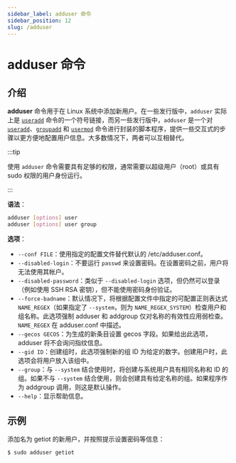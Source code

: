 ```yaml
---
sidebar_label: adduser 命令
sidebar_position: 12
slug: /adduser
---
```


# adduser 命令



## 介绍

**adduser** 命令用于在 Linux 系统中添加新用户。在一些发行版中，`adduser` 实际上是 [`useradd`](/linux-command/useradd) 命令的一个符号链接，而另一些发行版中，`adduser` 是一个对 [`useradd`](/linux-command/useradd)、[`groupadd`](/linux-command/groupadd) 和 [`usermod`](/linux-command/usermod) 命令进行封装的脚本程序，提供一些交互式的步骤以更方便地配置用户信息。大多数情况下，两者可以互相替代。

:::tip

使用 `adduser` 命令需要具有足够的权限，通常需要以超级用户（root）或具有 sudo 权限的用户身份运行。

:::

**语法**：

```bash
adduser [options] user
adduser [options] user group
```

**选项**：

- `--conf FILE`：使用指定的配置文件替代默认的 /etc/adduser.conf。
- `--disabled-login`：不要运行 `passwd` 来设置密码。在设置密码之前，用户将无法使用其帐户。
- `--disabled-password`：类似于 `--disabled-login` 选项，但仍然可以登录（例如使用 SSH RSA 密钥），但不能使用密码身份验证。
- `--force-badname`：默认情况下，将根据配置文件中指定的可配置正则表达式 `NAME_REGEX`（如果指定了 `--system`，则为 `NAME_REGEX_SYSTEM`）检查用户和组名称。此选项强制 adduser 和 addgroup 仅对名称的有效性应用弱检查。`NAME_REGEX` 在 adduser.conf 中描述。
- `--gecos GECOS`：为生成的新条目设置 gecos 字段。如果给出此选项，adduser 将不会询问指纹信息。
- `--gid ID`：创建组时，此选项强制新的组 ID 为给定的数字。创建用户时，此选项会将用户放入该组中。
- `--group`：与 `--system` 结合使用时，将创建与系统用户具有相同名称和 ID 的组。如果不与 `--system` 结合使用，则会创建具有给定名称的组。如果程序作为 addgroup 调用，则这是默认操作。
- `--help`：显示帮助信息。



## 示例

添加名为 getiot 的新用户，并按照提示设置密码等信息：

```bash
$ sudo adduser getiot
```

